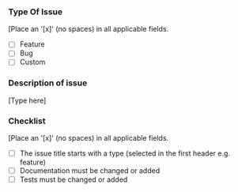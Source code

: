 ### Type Of Issue
[Place an '[x]' (no spaces) in all applicable fields.
- [ ] Feature
- [ ] Bug
- [ ] Custom

### Description of issue

[Type here]

### Checklist
[Place an '[x]' (no spaces) in all applicable fields.
- [ ] The issue title starts with a type (selected in the first header e.g. feature)
- [ ] Documentation must be changed or added
- [ ] Tests must be changed or added